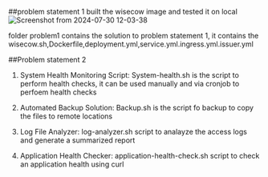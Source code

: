 ##problem statement 1
built the wisecow image and tested it on local
![Screenshot from 2024-07-30 12-03-38](https://github.com/user-attachments/assets/1ce73f9e-f043-4e3f-bb65-6ca3d17ab809)


folder problem1 contains the solution to problem statement 1, it contains the wisecow.sh,Dockerfile,deployment.yml,service.yml.ingress.yml.issuer.yml


##Problem statement 2

1) System Health Monitoring Script: System-health.sh is the script to perform health checks, it can be used manually and via cronjob to perfoem health checks

2) Automated Backup Solution: Backup.sh is the script fo backup to copy the files to remote locations

3) Log File Analyzer: log-analyzer.sh script to analayze the access logs and generate a summarized report

4) Application Health Checker: application-health-check.sh script to check an application health using curl 
